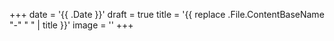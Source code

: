 +++
date = '{{ .Date }}'
draft = true
title = '{{ replace .File.ContentBaseName "-" " " | title }}'
image = ''
+++
